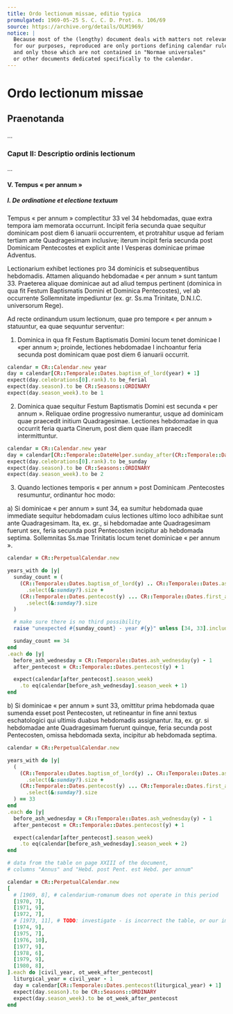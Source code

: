 ```yaml
---
title: Ordo lectionum missae, editio typica
promulgated: 1969-05-25 S. C. C. D. Prot. n. 106/69
source: https://archive.org/details/OLM1969/
notice: |
  Because most of the (lengthy) document deals with matters not relevant
  for our purposes, reproduced are only portions defining calendar rules,
  and only those which are not contained in "Normae universales"
  or other documents dedicated specifically to the calendar.
---
```


# Ordo lectionum missae

## Praenotanda

...

### Caput II: Descriptio ordinis lectionum

...

#### V. Tempus « per annum »

##### I. De ordinatione et electione textuum

Tempus « per annum » complectitur 33 vel 34 hebdomadas, quae extra tempora iam memorata
occurrunt. Incipit feria secunda quae sequitur dominicam post diem 6 ianuarii occurrentem,
et protrahitur usque ad feriam tertiam ante Quadragesimam inclusive; iterum incipit
feria secunda post Dominicam Pentecostes et explicit ante I Vesperas dominicae primae Adventus.

Lectionarium exhibet lectiones pro 34 dominicis et subsequentibus hebdomadis. Attamen
aliquando hebdomadae « per annum » sunt tantum 33. Praeterea aliquae dominicae aut ad
aliud tempus pertinent (dominica in qua fit Festum Baptismatis Domini et Dominica Pentecostes),
vel ab occurrente Sollemnitate impediuntur (ex. gr. Ss.ma Trinitate, D.N.I.C.
universorum Rege).

Ad recte ordinandum usum lectionum, quae pro tempore « per annum » statuuntur, ea
quae sequuntur serventur:

1. Dominica in qua fit Festum Baptismatis Domini locum tenet dominicae I «per annum »;
proinde, lectiones hebdomadae I inchoantur feria secunda post dominicam quae post diem
6 ianuarii occurrit.

```ruby
calendar = CR::Calendar.new year
day = calendar[CR::Temporale::Dates.baptism_of_lord(year) + 1]
expect(day.celebrations[0].rank).to be_ferial
expect(day.season).to be CR::Seasons::ORDINARY
expect(day.season_week).to be 1
```

2. Dominica quae sequitur Festum Baptismatis Domini est secunda « per annum ». Reliquae
ordine progressivo numerantur, usque ad dominicam quae praecedit initium Quadragesimae.
Lectiones hebdomadae in qua occurrit feria quarta Cinerum, post diem quae illam praecedit
intermittuntur.

```ruby
calendar = CR::Calendar.new year
day = calendar[CR::Temporale::DateHelper.sunday_after(CR::Temporale::Dates.baptism_of_lord(year))]
expect(day.celebrations[0].rank).to be_sunday
expect(day.season).to be CR::Seasons::ORDINARY
expect(day.season_week).to be 2
```

3. Quando lectiones temporis « per annum » post Dominicam .Pentecostes resumuntur,
ordinantur hoc modo:

a) Si dominicae « per annum » sunt 34, ea sumitur hebdomada quae immediate sequitur
hebdomadam cuius lectiones ultimo loco adhibitae sunt ante Quadragesimam. Ita, ex. gr.,
si hebdomadae ante Quadragesimam fuerunt sex, feria secunda post Pentecosten incipitur ab
hebdomada septima. Sollemnitas Ss.mae Trinitatis locum tenet dominicae « per annum ».

```ruby
calendar = CR::PerpetualCalendar.new

years_with do |y|
  sunday_count = (
    (CR::Temporale::Dates.baptism_of_lord(y) .. CR::Temporale::Dates.ash_wednesday(y))
      .select(&:sunday?).size +
    (CR::Temporale::Dates.pentecost(y) ... CR::Temporale::Dates.first_advent_sunday(y + 1))
      .select(&:sunday?).size
  )

  # make sure there is no third possibility
  raise "unexpected #{sunday_count} - year #{y}" unless [34, 33].include?(sunday_count)

  sunday_count == 34
end
.each do |y|
  before_ash_wednesday = CR::Temporale::Dates.ash_wednesday(y) - 1
  after_pentecost = CR::Temporale::Dates.pentecost(y) + 1

  expect(calendar[after_pentecost].season_week)
    .to eq(calendar[before_ash_wednesday].season_week + 1)
end
```

b) Si dominicae « per annum » sunt 33, omittitur prima hebdomada quae sumenda esset
post Pentecosten, ut retineantur in fine anni textus eschatologici qui ultimis duabus hebdomadis
assignantur. Ita, ex. gr. si hebdomadae ante Quadragesimam fuerunt quinque, feria secunda
post Pentecosten, omissa hebdomada sexta, incipitur ab hebdomada septima.

```ruby
calendar = CR::PerpetualCalendar.new

years_with do |y|
  (
    (CR::Temporale::Dates.baptism_of_lord(y) .. CR::Temporale::Dates.ash_wednesday(y))
      .select(&:sunday?).size +
    (CR::Temporale::Dates.pentecost(y) ... CR::Temporale::Dates.first_advent_sunday(y + 1))
      .select(&:sunday?).size
  ) == 33
end
.each do |y|
  before_ash_wednesday = CR::Temporale::Dates.ash_wednesday(y) - 1
  after_pentecost = CR::Temporale::Dates.pentecost(y) + 1

  expect(calendar[after_pentecost].season_week)
    .to eq(calendar[before_ash_wednesday].season_week + 2)
end
```



```ruby
# data from the table on page XXIII of the document,
# columns "Annus" and "Hebd. post Pent. est Hebd. per annum"

calendar = CR::PerpetualCalendar.new
[
  # [1969, 8], # calendarium-romanum does not operate in this period
  [1970, 7],
  [1971, 9],
  [1972, 7],
  # [1973, 11], # TODO: investigate - is incorrect the table, or our implementation?
  [1974, 9],
  [1975, 7],
  [1976, 10],
  [1977, 9],
  [1978, 6],
  [1979, 9],
  [1980, 8],
].each do |civil_year, ot_week_after_pentecost|
  liturgical_year = civil_year - 1
  day = calendar[CR::Temporale::Dates.pentecost(liturgical_year) + 1]
  expect(day.season).to be CR::Seasons::ORDINARY
  expect(day.season_week).to be ot_week_after_pentecost
end
```
